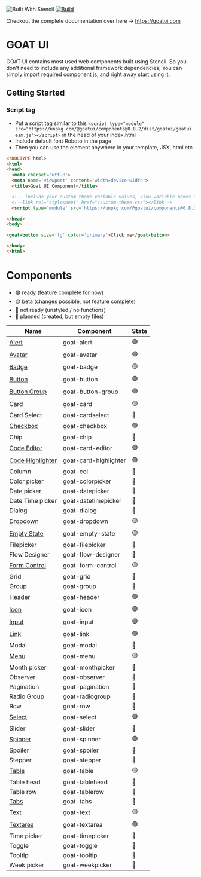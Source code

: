 ![Built With Stencil](https://img.shields.io/badge/-Built%20With%20Stencil-16161d.svg?logo=data%3Aimage%2Fsvg%2Bxml%3Bbase64%2CPD94bWwgdmVyc2lvbj0iMS4wIiBlbmNvZGluZz0idXRmLTgiPz4KPCEtLSBHZW5lcmF0b3I6IEFkb2JlIElsbHVzdHJhdG9yIDE5LjIuMSwgU1ZHIEV4cG9ydCBQbHVnLUluIC4gU1ZHIFZlcnNpb246IDYuMDAgQnVpbGQgMCkgIC0tPgo8c3ZnIHZlcnNpb249IjEuMSIgaWQ9IkxheWVyXzEiIHhtbG5zPSJodHRwOi8vd3d3LnczLm9yZy8yMDAwL3N2ZyIgeG1sbnM6eGxpbms9Imh0dHA6Ly93d3cudzMub3JnLzE5OTkveGxpbmsiIHg9IjBweCIgeT0iMHB4IgoJIHZpZXdCb3g9IjAgMCA1MTIgNTEyIiBzdHlsZT0iZW5hYmxlLWJhY2tncm91bmQ6bmV3IDAgMCA1MTIgNTEyOyIgeG1sOnNwYWNlPSJwcmVzZXJ2ZSI%2BCjxzdHlsZSB0eXBlPSJ0ZXh0L2NzcyI%2BCgkuc3Qwe2ZpbGw6I0ZGRkZGRjt9Cjwvc3R5bGU%2BCjxwYXRoIGNsYXNzPSJzdDAiIGQ9Ik00MjQuNywzNzMuOWMwLDM3LjYtNTUuMSw2OC42LTkyLjcsNjguNkgxODAuNGMtMzcuOSwwLTkyLjctMzAuNy05Mi43LTY4LjZ2LTMuNmgzMzYuOVYzNzMuOXoiLz4KPHBhdGggY2xhc3M9InN0MCIgZD0iTTQyNC43LDI5Mi4xSDE4MC40Yy0zNy42LDAtOTIuNy0zMS05Mi43LTY4LjZ2LTMuNkgzMzJjMzcuNiwwLDkyLjcsMzEsOTIuNyw2OC42VjI5Mi4xeiIvPgo8cGF0aCBjbGFzcz0ic3QwIiBkPSJNNDI0LjcsMTQxLjdIODcuN3YtMy42YzAtMzcuNiw1NC44LTY4LjYsOTIuNy02OC42SDMzMmMzNy45LDAsOTIuNywzMC43LDkyLjcsNjguNlYxNDEuN3oiLz4KPC9zdmc%2BCg%3D%3D&colorA=16161d&style=flat-square)
[![Build](https://github.com/goatui/ui/workflows/Build/badge.svg)](https://github.com/goatui/ui/actions?workflow=Build)

Checkout the complete documentation over here -> https://goatui.com

# GOAT UI

GOAT UI contains most used web components built using Stencil. So you don't need to include any additional framework
dependencies, You can simply import required component js, and right away start using it.

## Getting Started

### Script tag

- Put a script tag similar to
  this `<script type="module" src="https://unpkg.com/@goatui/components@0.8.2/dist/goatui/goatui.esm.js"></script>` in
  the head of your index.html
- Include default font Roboto in the page
- Then you can use the element anywhere in your template, JSX, html etc

```html
<!DOCTYPE html>
<html>
<head>
  <meta charset='utf-8'>
  <meta name='viewport' content='width=device-width'>
  <title>Goat UI Component</title>

  <!-- include your custom theme variable values, view variable names at https://unpkg.com/@goatui/components@0.8.2/dist/goatui/styles/theme.css -->
  <!--link rel="stylesheet" href="/custom-theme.css"></link-->
  <script type='module' src='https://unpkg.com/@goatui/components@0.8.2/dist/goatui/goatui.esm.js'></script>

</head>
<body>

<goat-button size='lg' color='primary'>Click me</goat-button>

</body>
</html>
```

# Components

- 🟢 ready (feature complete for now)
- 🟡 beta (changes possible, not feature complete)
- 🔴 not ready (unstyled / no functions)
- 🔵 planned (created, but empty files)

| Name                                                               | Component             | State |
|--------------------------------------------------------------------|-----------------------|-------|
| [Alert](https://goatui.com/components/alert)                       | goat-alert            | 🟢    |
| [Avatar](https://goatui.com/components/avatar)                     | goat-avatar           | 🟢    |
| [Badge](https://goatui.com/components/badge)                       | goat-badge            | 🟡    |
| [Button](https://goatui.com/components/button)                     | goat-button           | 🟢    |
| [Button Group](https://goatui.com/components/button-group)         | goat-button-group     | 🟢    |
| Card                                                               | goat-card             | 🟡    |
| Card Select                                                        | goat-cardselect       | 🔵    |
| [Checkbox](https://goatui.com/components/checkbox)                 | goat-checkbox         | 🟢    |
| Chip                                                               | goat-chip             | 🔵    |
| [Code Editor](https://goatui.com/components/code-editor)           | goat-card-editor      | 🟢    |
| [Code Highlighter](https://goatui.com/components/code-highlighter) | goat-card-highlighter | 🟢    |
| Column                                                             | goat-col              | 🔵    |
| Color picker                                                       | goat-colorpicker      | 🔵    |
| Date picker                                                        | goat-datepicker       | 🔵    |
| Date Time picker                                                   | goat-datetimepicker   | 🔵    |
| Dialog                                                             | goat-dialog           | 🔵    |
| [Dropdown](https://goatui.com/components/goat-dropdown)            | goat-dropdown         | 🟡    |
| [Empty State](https://goatui.com/components/goat-empty-state)      | goat-empty-state      | 🟡    |
| Filepicker                                                         | goat-filepicker       | 🔵    |
| Flow Designer                                                      | goat-flow-designer    | 🔵    |
| [Form Control](https://goatui.com/components/goat-form-control)    | goat-form-control     | 🟡    |
| Grid                                                               | goat-grid             | 🔵    |
| Group                                                              | goat-group            | 🔵    |
| [Header](https://goatui.com/components/header)                     | goat-header           | 🟢    |
| [Icon](https://goatui.com/components/icon)                         | goat-icon             | 🟢    |
| [Input](https://goatui.com/components/input)                       | goat-input            | 🟢    |
| [Link](https://goatui.com/components/link)                         | goat-link             | 🟢    |
| Modal                                                              | goat-modal            | 🔵    |
| [Menu](https://goatui.com/components/menu)                         | goat-menu             | 🟡    |
| Month picker                                                       | goat-monthpicker      | 🔵    |
| Observer                                                           | goat-observer         | 🔵    |
| Pagination                                                         | goat-pagination       | 🔵    |
| Radio Group                                                        | goat-radiogroup       | 🔵    |
| Row                                                                | goat-row              | 🔵    |
| [Select](https://goatui.com/components/select)                     | goat-select           | 🟢    |
| Slider                                                             | goat-slider           | 🔵    |
| [Spinner](https://goatui.com/components/spinner)                   | goat-spinner          | 🟢    |
| Spoiler                                                            | goat-spoiler          | 🔵    |
| Stepper                                                            | goat-stepper          | 🔵    |
| [Table](https://goatui.com/components/table)                       | goat-table            | 🟡    |
| Table head                                                         | goat-tablehead        | 🔵    |
| Table row                                                          | goat-tablerow         | 🔵    |
| [Tabs](https://goatui.com/components/tabs)                         | goat-tabs             | 🔵    |
| [Text](https://goatui.com/components/text)                         | goat-text             | 🟡    |
| [Textarea](https://goatui.com/components/textarea)                 | goat-textarea         | 🟢    |
| Time picker                                                        | goat-timepicker       | 🔵    |
| Toggle                                                             | goat-toggle           | 🔵    |
| Tooltip                                                            | goat-tooltip          | 🔵    |
| Week picker                                                        | goat-weekpicker       | 🔵    |

